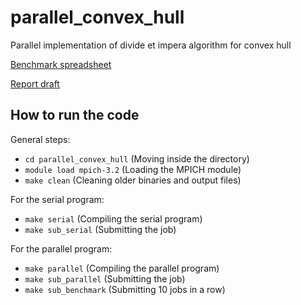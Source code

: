 # parallel_convex_hull
Parallel implementation of divide et impera algorithm for convex hull

[Benchmark spreadsheet](https://docs.google.com/spreadsheets/d/1AfCg2CoH7EQCHtPAphq1yIljPKH1MVXR2ypcxep76lI/edit?usp=sharing)

[Report draft](https://docs.google.com/document/d/1_C327FkdcKhVmEzGGBUFM-ujHrSveJl-PZCTR-ok-8A/edit#)

## How to run the code
General steps:

+ `cd parallel_convex_hull` (Moving inside the directory)
+ `module load mpich-3.2` (Loading the MPICH module)
+ `make clean` (Cleaning older binaries and output files)

For the serial program:

+ `make serial` (Compiling the serial program)
+ `make sub_serial` (Submitting the job)

For the parallel program:
+ `make parallel` (Compiling the parallel program)
+ `make sub_parallel` (Submitting the job)
+ `make sub_benchmark` (Submitting 10 jobs in a row)






